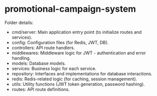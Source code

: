 # promotional-campaign-system

Folder details:
- cmd/server: Main application entry point (to initialize routes and services).
- config: Configuration files (for Redis, JWT, DB).
- controllers: API route handlers.
- middlewares: Middleware logic for JWT - authentication and error handling.
- models: Database models.
- services: Business logic for each service.
- repository: Interfaces and implementations for database interactions.
- redis: Redis-related logic (for caching, session management).
- utils: Utility functions (JWT token generation, password hashing).
- routes: API route definitions.